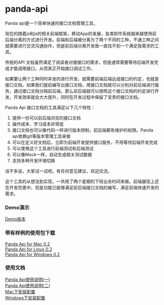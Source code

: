 # panda-api

Panda api是一个简单快速的接口文档管理工具，



现在的随着js和js的相关前端框架，移动App的发展，各类软件系统越来越使用前后端分离的方式进行开发。前端和后端被分离为了两个不同的工种，不通工种之间就需要进行交流沟通协作，但是前后端分离开发我一直找不到一个满足我需求的工具。

传统的API 文档虽然满足了阅读者对接接口的需求，但是通常需要等待后端开发完成才能调用接口，从而真正开始接口调试工作。

如果要让两个工种同时并发的进行开发，就需要前端后端达成接口的约定，也就是接口文档。如果我们提前编写出接口文档，用接口文档就可以分别对前后端进行服务，通过接口文档分隔前后端，那么前后端就可以按照这个接口文档的约定进行开发，开发效率就会大大提升，同时在开发过程中保留了宝贵的接口文档。


Panda Api 接口文档的工具满足以下几个特性：
1. 提供一份可以前后端浏览的接口文档
2. 操作成本、学习成本非常低
3. 接口文档也可以像代码一样进行版本控制，前后端都有维护的权限。Panda api依赖git等版本管理工具来做
4. 可以在定义好文档后，立即为前端开发提供接口服务，不用等待后端开发完成
5. 可以使用这个工具进行前端测试和后端测试
6. 可以像Mock一样，自动生成相关测试数据
7. 支持多种开发环境切换

话不多说，大家试一试吧，有任何意见建议，欢迎交流。


这个工具的从想法到实现，一共用了两个星期的下班业余时间来做。前端展现上还在开发完善中，但是功能已能够满足前后端接口文档的编写，满足前端快速开发的需求。

### Demo演示
[Demo版本](http://139.155.127.14:9000/)  



### 带有样例的使用包下载 
[Panda Api for Mac 0.2](https://github.com/arlicle/panda-api/releases/download/0.2/panda-api_mac_0.2.tar)  
[Panda Api for Linux 0.2](https://github.com/arlicle/panda-api/releases/download/0.2/panda-api_linux_0.2.tar)  
[Panda Api for Windows 0.2](https://github.com/arlicle/panda-api/releases/download/0.2/panda-api_windows_0.2.tar)

### 使用文档
[Panda Api使用说明(一)](https://www.debugmyself.com/p/2020/1/15/Panda-api%E4%BD%BF%E7%94%A8%E8%AF%B4%E6%98%8E/)  
[Panda Api使用说明(二)](https://www.debugmyself.com/p/2020/1/15/Panda-api%E9%AB%98%E7%BA%A7%E4%BD%BF%E7%94%A8%E8%AF%B4%E6%98%8E/)  
[Mac下安装配置](https://www.debugmyself.com/p/2020/1/17/Mac%E4%B8%8B%E5%AE%89%E8%A3%85Panda-Api/)  
[Windows下安装配置](https://www.debugmyself.com/p/2020/1/18/Windows%E4%B8%8B%E5%AE%89%E8%A3%85Panda-Api/)  
